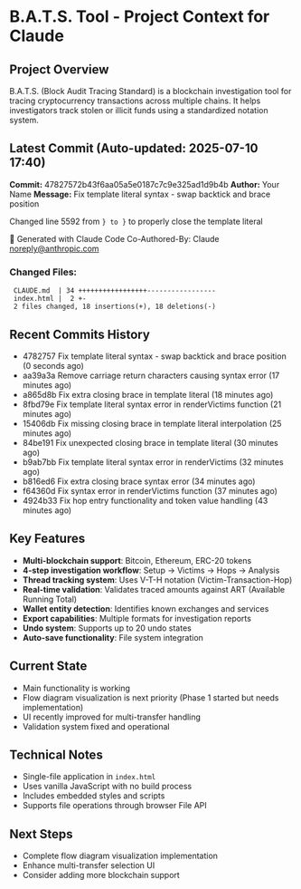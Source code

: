 # B.A.T.S. Tool - Project Context for Claude

## Project Overview
B.A.T.S. (Block Audit Tracing Standard) is a blockchain investigation tool for tracing cryptocurrency transactions across multiple chains. It helps investigators track stolen or illicit funds using a standardized notation system.

## Latest Commit (Auto-updated: 2025-07-10 17:40)

**Commit:** 47827572b43f6aa05a5e0187c7c9e325ad1d9b4b
**Author:** Your Name
**Message:** Fix template literal syntax - swap backtick and brace position

Changed line 5592 from `} to }` to properly close the template literal

🤖 Generated with Claude Code
Co-Authored-By: Claude <noreply@anthropic.com>

### Changed Files:
```
 CLAUDE.md  | 34 +++++++++++++++++-----------------
 index.html |  2 +-
 2 files changed, 18 insertions(+), 18 deletions(-)
```

## Recent Commits History

- 4782757 Fix template literal syntax - swap backtick and brace position (0 seconds ago)
- aa39a3a Remove carriage return characters causing syntax error (17 minutes ago)
- a865d8b Fix extra closing brace in template literal (18 minutes ago)
- 8fbd79e Fix template literal syntax error in renderVictims function (21 minutes ago)
- 15406db Fix missing closing brace in template literal interpolation (25 minutes ago)
- 84be191 Fix unexpected closing brace in template literal (30 minutes ago)
- b9ab7bb Fix template literal syntax error in renderVictims (32 minutes ago)
- b816ed6 Fix extra closing brace syntax error (34 minutes ago)
- f64360d Fix syntax error in renderVictims function (37 minutes ago)
- 4924b33 Fix hop entry functionality and token value handling (43 minutes ago)

## Key Features
- **Multi-blockchain support**: Bitcoin, Ethereum, ERC-20 tokens
- **4-step investigation workflow**: Setup → Victims → Hops → Analysis
- **Thread tracking system**: Uses V-T-H notation (Victim-Transaction-Hop)
- **Real-time validation**: Validates traced amounts against ART (Available Running Total)
- **Wallet entity detection**: Identifies known exchanges and services
- **Export capabilities**: Multiple formats for investigation reports
- **Undo system**: Supports up to 20 undo states
- **Auto-save functionality**: File system integration

## Current State
- Main functionality is working
- Flow diagram visualization is next priority (Phase 1 started but needs implementation)
- UI recently improved for multi-transfer handling
- Validation system fixed and operational

## Technical Notes
- Single-file application in `index.html`
- Uses vanilla JavaScript with no build process
- Includes embedded styles and scripts
- Supports file operations through browser File API

## Next Steps
- Complete flow diagram visualization implementation
- Enhance multi-transfer selection UI
- Consider adding more blockchain support

